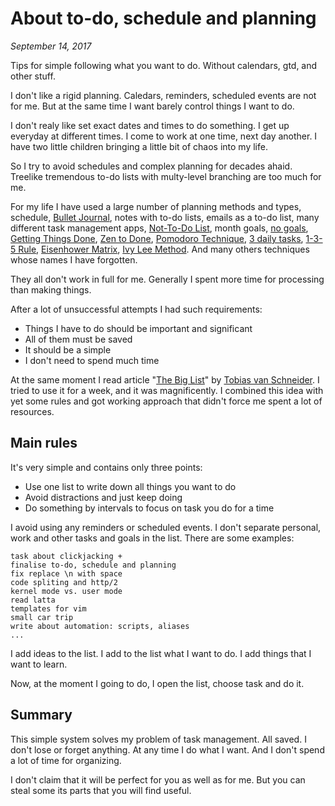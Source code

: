 # About to-do, schedule and planning

_September 14, 2017_

Tips for simple following what you want to do. Without calendars, gtd, and other stuff.

I don't like a rigid planning. Caledars, reminders, scheduled events are not for me. But at the same time I want barely control things I want to do.

I don't realy like set exact dates and times to do something. I get up everyday at different times. I come to work at one time, next day another. I have two little children bringing a little bit of chaos into my life.

So I try to avoid schedules and complex planning for decades ahaid. Treelike tremendous to-do lists with multy-level branching are too much for me.

For my life I have used a large number of planning methods and types, schedule, [Bullet Journal](http://bulletjournal.com), notes with to-do lists, emails as a to-do list, many different task management apps, [Not-To-Do List](https://tim.blog/2007/08/16/the-not-to-do-list-9-habits-to-stop-now/),
month goals, [no goals](http://www.theminimalists.com/no-goals/), [Getting Things Done](https://en.wikipedia.org/wiki/Getting_Things_Done), [Zen to Done](https://zenhabits.net/zen-to-done-ztd-the-ultimate-simple-productivity-system/), [Pomodoro Technique](https://en.wikipedia.org/wiki/Pomodoro_Technique), [3 daily tasks](https://soverve.com/how-choosing-three-daily-tasks-can-increase-productivity/), [1-3-5 Rule](https://www.fastcompany.com/3007885/1-3-5-rule-more-doable-do-lists), [Eisenhower Matrix](http://www.artofmanliness.com/2013/10/23/eisenhower-decision-matrix/), [Ivy Lee Method](http://www.huffingtonpost.com/james-clear/the-ivy-lee-method-the-da_b_10257938.html). And many others techniques whose names I have forgotten.

They all don't work in full for me. Generally I spent more time for processing than making things.

After a lot of unsuccessful attempts I had such requirements:

* Things I have to do should be important and significant
* All of them must be saved
* It should be a simple
* I don't need to spend much time

At the same moment I read article "[The Big List](https://medium.com/desk-of-van-schneider/the-big-list-59479fc0cbcd)" by [Tobias van Schneider](https://twitter.com/vanschneider). I tried to use it for a week, and it was magnificently. I combined this idea with yet some rules and got working approach that didn't force me spent a lot of resources.

## Main rules

It's very simple and contains only three points:

* Use one list to write down all things you want to do
* Avoid distractions and just keep doing
* Do something by intervals to focus on task you do for a time

I avoid using any reminders or scheduled events. I don't separate personal, work and other tasks and goals in the list. There are some examples:

```
task about clickjacking +
finalise to-do, schedule and planning
fix replace \n with space
code spliting and http/2
kernel mode vs. user mode
read latta
templates for vim
small car trip
write about automation: scripts, aliases
...
```

I add ideas to the list. I add to the list what I want to do. I add things that I want to learn.

Now, at the moment I going to do, I open the list, choose task and do it.

## Summary

This simple system solves my problem of task management. All saved. I don't lose or forget anything. At any time I do what I want. And I don't spend a lot of time for organizing.

I don't claim that it will be perfect for you as well as for me. But you can steal some its parts that you will find useful.
